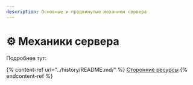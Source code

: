 ```yaml
---
description: Основные и продвинутые механики сервера
---
```


# ⚙ Механики сервера

Подробнее тут:

{% content-ref url="../history/README.md/" %}
[Сторонние ресурсы](./others-resourses.md)
{% endcontent-ref %}
